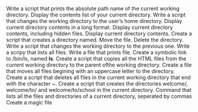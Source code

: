 Write a script that prints the absolute path name of the current working directory.
Display the contents list of your current directory.
Write a script that changes the working directory to the user’s home directory.
Display current directory contents in a long format.
Display current directory contents, including hidden files.
Display current directory contents.
Create a script that creates a directory named.
Move the file.
Delete the directory.
Write a script that changes the working directory to the previous one.
Write a scripy that lists all files.
Write a file that prints file.
Create a symbolic link to /bin/ls, named __ls__.
Create a script that copies all the HTML files from the current working directory to the parent ofthe working directory.
Create a file that moves all files begining with an uppercase letter to the directory.
Create a script that deletes all files in the current working directory that end with the character ~.
Create a script that creates the directories welcome/, welcome/to/ and welcome/to/school in the current directory.
Command that lists all the files and directories of a current directory, seperated by commas
Create a magic file
